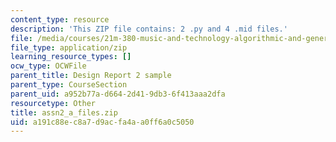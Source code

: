 ```yaml
---
content_type: resource
description: 'This ZIP file contains: 2 .py and 4 .mid files.'
file: /media/courses/21m-380-music-and-technology-algorithmic-and-generative-music-spring-2010/a191c88ec8a7d9acfa4aa0ff6a0c5050_assn2_a_files.zip
file_type: application/zip
learning_resource_types: []
ocw_type: OCWFile
parent_title: Design Report 2 sample
parent_type: CourseSection
parent_uid: a952b77a-d664-2d41-9db3-6f413aaa2dfa
resourcetype: Other
title: assn2_a_files.zip
uid: a191c88e-c8a7-d9ac-fa4a-a0ff6a0c5050
---
```

